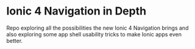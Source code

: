 # Ionic 4 Navigation in Depth
Repo exploring all the possibilities the new Ionic 4 Navigation brings and also exploring some app shell usability tricks to make Ionic apps even better.
